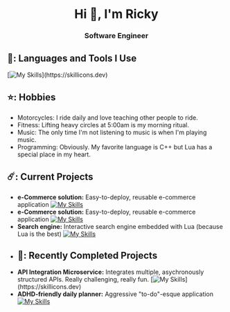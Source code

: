 <h1 align="center">Hi 👋, I'm Ricky</h1>
<h3 align="center">Software Engineer</h3>

## 👻: Languages and Tools I Use
[![My Skills](https://skillicons.dev/icons?i=cpp,py,lua,dotnet,cs,flask,mongodb,azure,postgres,)](https://skillicons.dev)

## ⭐: Hobbies
- Motorcycles: I ride daily and love teaching other people to ride.
- Fitness: Lifting heavy circles at 5:00am is my morning ritual.
- Music: The only time I'm not listening to music is when I'm playing music.
- Programming: Obviously. My favorite language is C++ but Lua has a special place in my heart.
## ☄️: Current Projects
- **e-Commerce solution:** Easy-to-deploy, reusable e-commerce application [![My Skills](https://skillicons.dev/icons?i=cs,dotnet)](https://skillicons.dev) 
- **e-Commerce solution:** Easy-to-deploy, reusable e-commerce application [![My Skills](https://skillicons.dev/icons?i=cs,dotnet)](https://skillicons.dev) 
- **Search engine:** Interactive search engine embedded with Lua (because Lua is the best) [![My Skills](https://skillicons.dev/icons?i=cpp,lua)](https://skillicons.dev) 
- ## 🐧: Recently Completed Projects
- **API Integration Microservice:** Integrates multiple, asychronously structured APIs. Really challenging, really fun. [![My Skills](https://skillicons.dev/icons?i=py,azure,)](https://skillicons.dev) 
- **ADHD-friendly daily planner:** Aggressive "to-do"-esque application [![My Skills](https://skillicons.dev/icons?i=cpp)](https://skillicons.dev) 

